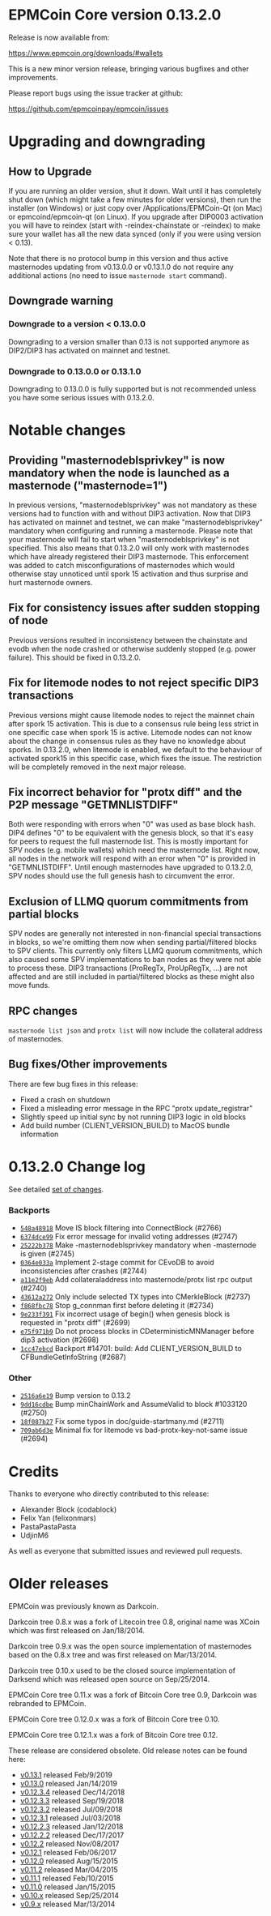 EPMCoin Core version 0.13.2.0
==========================

Release is now available from:

  <https://www.epmcoin.org/downloads/#wallets>

This is a new minor version release, bringing various bugfixes and other improvements.

Please report bugs using the issue tracker at github:

  <https://github.com/epmcoinpay/epmcoin/issues>


Upgrading and downgrading
=========================

How to Upgrade
--------------

If you are running an older version, shut it down. Wait until it has completely
shut down (which might take a few minutes for older versions), then run the
installer (on Windows) or just copy over /Applications/EPMCoin-Qt (on Mac) or
epmcoind/epmcoin-qt (on Linux). If you upgrade after DIP0003 activation you will
have to reindex (start with -reindex-chainstate or -reindex) to make sure
your wallet has all the new data synced (only if you were using version < 0.13).

Note that there is no protocol bump in this version and thus active masternodes
updating from v0.13.0.0 or v0.13.1.0 do not require any additional actions (no need to issue
`masternode start` command).

Downgrade warning
-----------------

### Downgrade to a version < 0.13.0.0

Downgrading to a version smaller than 0.13 is not supported anymore as DIP2/DIP3 has activated
on mainnet and testnet.

### Downgrade to 0.13.0.0 or 0.13.1.0

Downgrading to 0.13.0.0 is fully supported but is not recommended unless you have some serious issues with 0.13.2.0.

Notable changes
===============

Providing "masternodeblsprivkey" is now mandatory when the node is launched as a masternode ("masternode=1")
------------------------------------------------------------------------
In previous versions, "masternodeblsprivkey" was not mandatory as these versions had to function with and without DIP3
activation. Now that DIP3 has activated on mainnet and testnet, we can make "masternodeblsprivkey" mandatory when
configuring and running a masternode. Please note that your masternode will fail to start when "masternodeblsprivkey"
is not specified. This also means that 0.13.2.0 will only work with masternodes which have already registered their
DIP3 masternode. This enforcement was added to catch misconfigurations of masternodes which would otherwise stay
unnoticed until spork 15 activation and thus surprise and hurt masternode owners.

Fix for consistency issues after sudden stopping of node
--------------------------------------------------------
Previous versions resulted in inconsistency between the chainstate and evodb when the node crashed or otherwise suddenly
stopped (e.g. power failure). This should be fixed in 0.13.2.0. 

Fix for litemode nodes to not reject specific DIP3 transactions
---------------------------------------------------------------
Previous versions might cause litemode nodes to reject the mainnet chain after spork 15 activation. This is due to a
consensus rule being less strict in one specific case when spork 15 is active. Litemode nodes can not know about the
change in consensus rules as they have no knowledge about sporks. In 0.13.2.0, when litemode is enabled, we default to the
behaviour of activated spork15 in this specific case, which fixes the issue. The restriction will be completely removed
in the next major release.

Fix incorrect behavior for "protx diff" and the P2P message "GETMNLISTDIFF"
---------------------------------------------------------------------------
Both were responding with errors when "0" was used as base block hash. DIP4 defines "0" to be equivalent with the
genesis block, so that it's easy for peers to request the full masternode list.
This is mostly important for SPV nodes (e.g. mobile wallets) which need the masternode list. Right now, all nodes in
the network will respond with an error when "0" is provided in  "GETMNLISTDIFF". Until enough masternodes have upgraded
to 0.13.2.0, SPV nodes should use the full genesis hash to circumvent the error.

Exclusion of LLMQ quorum commitments from partial blocks
--------------------------------------------------------
SPV nodes are generally not interested in non-financial special transactions in blocks, so we're omitting them now when
sending partial/filtered blocks to SPV clients. This currently only filters LLMQ quorum commitments, which also caused
some SPV implementations to ban nodes as they were not able to process these. DIP3 transactions (ProRegTx, ProUpRegTx, ...)
are not affected and are still included in partial/filtered blocks as these might also move funds. 

RPC changes
-----------
`masternode list json` and `protx list` will now include the collateral address of masternodes.

Bug fixes/Other improvements
----------------------------
There are few bug fixes in this release:
- Fixed a crash on shutdown
- Fixed a misleading error message in the RPC "protx update_registrar"  
- Slightly speed up initial sync by not running DIP3 logic in old blocks
- Add build number (CLIENT_VERSION_BUILD) to MacOS bundle information 

 0.13.2.0 Change log
===================

See detailed [set of changes](https://github.com/epmcoinpay/epmcoin/compare/v0.13.1.0...epmcoinpay:v0.13.2.0).

### Backports

- [`548a48918`](https://github.com/epmcoinpay/epmcoin/commit/548a48918) Move IS block filtering into ConnectBlock (#2766)
- [`6374dce99`](https://github.com/epmcoinpay/epmcoin/commit/6374dce99) Fix error message for invalid voting addresses (#2747)
- [`25222b378`](https://github.com/epmcoinpay/epmcoin/commit/25222b378) Make -masternodeblsprivkey mandatory when -masternode is given (#2745)
- [`0364e033a`](https://github.com/epmcoinpay/epmcoin/commit/0364e033a) Implement 2-stage commit for CEvoDB to avoid inconsistencies after crashes (#2744)
- [`a11e2f9eb`](https://github.com/epmcoinpay/epmcoin/commit/a11e2f9eb) Add collateraladdress into masternode/protx list rpc output (#2740)
- [`43612a272`](https://github.com/epmcoinpay/epmcoin/commit/43612a272) Only include selected TX types into CMerkleBlock (#2737)
- [`f868fbc78`](https://github.com/epmcoinpay/epmcoin/commit/f868fbc78) Stop g_connman first before deleting it (#2734)
- [`9e233f391`](https://github.com/epmcoinpay/epmcoin/commit/9e233f391) Fix incorrect usage of begin() when genesis block is requested in "protx diff" (#2699)
- [`e75f971b9`](https://github.com/epmcoinpay/epmcoin/commit/e75f971b9) Do not process blocks in CDeterministicMNManager before dip3 activation (#2698)
- [`1cc47ebcd`](https://github.com/epmcoinpay/epmcoin/commit/1cc47ebcd) Backport #14701: build: Add CLIENT_VERSION_BUILD to CFBundleGetInfoString (#2687)

### Other

- [`2516a6e19`](https://github.com/epmcoinpay/epmcoin/commit/2516a6e19) Bump version to 0.13.2
- [`9dd16cdbe`](https://github.com/epmcoinpay/epmcoin/commit/9dd16cdbe) Bump minChainWork and AssumeValid to block #1033120 (#2750)
- [`18f087b27`](https://github.com/epmcoinpay/epmcoin/commit/18f087b27) Fix some typos in doc/guide-startmany.md (#2711)
- [`709ab6d3e`](https://github.com/epmcoinpay/epmcoin/commit/709ab6d3e) Minimal fix for litemode vs bad-protx-key-not-same issue (#2694)

Credits
=======

Thanks to everyone who directly contributed to this release:

- Alexander Block (codablock)
- Felix Yan (felixonmars)
- PastaPastaPasta
- UdjinM6

As well as everyone that submitted issues and reviewed pull requests.

Older releases
==============

EPMCoin was previously known as Darkcoin.

Darkcoin tree 0.8.x was a fork of Litecoin tree 0.8, original name was XCoin
which was first released on Jan/18/2014.

Darkcoin tree 0.9.x was the open source implementation of masternodes based on
the 0.8.x tree and was first released on Mar/13/2014.

Darkcoin tree 0.10.x used to be the closed source implementation of Darksend
which was released open source on Sep/25/2014.

EPMCoin Core tree 0.11.x was a fork of Bitcoin Core tree 0.9,
Darkcoin was rebranded to EPMCoin.

EPMCoin Core tree 0.12.0.x was a fork of Bitcoin Core tree 0.10.

EPMCoin Core tree 0.12.1.x was a fork of Bitcoin Core tree 0.12.

These release are considered obsolete. Old release notes can be found here:

- [v0.13.1](https://github.com/epmcoinpay/epmcoin/blob/master/doc/release-notes/epmcoin/release-notes-0.13.1.md) released Feb/9/2019
- [v0.13.0](https://github.com/epmcoinpay/epmcoin/blob/master/doc/release-notes/epmcoin/release-notes-0.13.0.md) released Jan/14/2019
- [v0.12.3.4](https://github.com/epmcoinpay/epmcoin/blob/master/doc/release-notes/epmcoin/release-notes-0.12.3.4.md) released Dec/14/2018
- [v0.12.3.3](https://github.com/epmcoinpay/epmcoin/blob/master/doc/release-notes/epmcoin/release-notes-0.12.3.3.md) released Sep/19/2018
- [v0.12.3.2](https://github.com/epmcoinpay/epmcoin/blob/master/doc/release-notes/epmcoin/release-notes-0.12.3.2.md) released Jul/09/2018
- [v0.12.3.1](https://github.com/epmcoinpay/epmcoin/blob/master/doc/release-notes/epmcoin/release-notes-0.12.3.1.md) released Jul/03/2018
- [v0.12.2.3](https://github.com/epmcoinpay/epmcoin/blob/master/doc/release-notes/epmcoin/release-notes-0.12.2.3.md) released Jan/12/2018
- [v0.12.2.2](https://github.com/epmcoinpay/epmcoin/blob/master/doc/release-notes/epmcoin/release-notes-0.12.2.2.md) released Dec/17/2017
- [v0.12.2](https://github.com/epmcoinpay/epmcoin/blob/master/doc/release-notes/epmcoin/release-notes-0.12.2.md) released Nov/08/2017
- [v0.12.1](https://github.com/epmcoinpay/epmcoin/blob/master/doc/release-notes/epmcoin/release-notes-0.12.1.md) released Feb/06/2017
- [v0.12.0](https://github.com/epmcoinpay/epmcoin/blob/master/doc/release-notes/epmcoin/release-notes-0.12.0.md) released Aug/15/2015
- [v0.11.2](https://github.com/epmcoinpay/epmcoin/blob/master/doc/release-notes/epmcoin/release-notes-0.11.2.md) released Mar/04/2015
- [v0.11.1](https://github.com/epmcoinpay/epmcoin/blob/master/doc/release-notes/epmcoin/release-notes-0.11.1.md) released Feb/10/2015
- [v0.11.0](https://github.com/epmcoinpay/epmcoin/blob/master/doc/release-notes/epmcoin/release-notes-0.11.0.md) released Jan/15/2015
- [v0.10.x](https://github.com/epmcoinpay/epmcoin/blob/master/doc/release-notes/epmcoin/release-notes-0.10.0.md) released Sep/25/2014
- [v0.9.x](https://github.com/epmcoinpay/epmcoin/blob/master/doc/release-notes/epmcoin/release-notes-0.9.0.md) released Mar/13/2014

